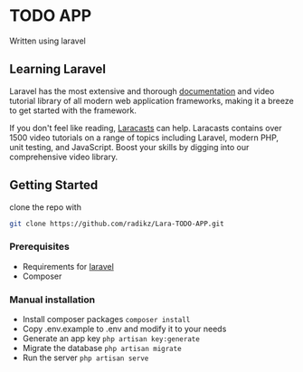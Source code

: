 # TODO APP
Written using laravel

## Learning Laravel

Laravel has the most extensive and thorough [documentation](https://laravel.com/docs) and video tutorial library of all modern web application frameworks, making it a breeze to get started with the framework.

If you don't feel like reading, [Laracasts](https://laracasts.com) can help. Laracasts contains over 1500 video tutorials on a range of topics including Laravel, modern PHP, unit testing, and JavaScript. Boost your skills by digging into our comprehensive video library.

## Getting Started
clone the repo with

```bash
git clone https://github.com/radikz/Lara-TODO-APP.git
```
### Prerequisites

-   Requirements for [laravel](https://laravel.com/docs)
-   Composer

### Manual installation

-   Install composer packages `composer install`
-   Copy .env.example to .env and modify it to your needs
-   Generate an app key `php artisan key:generate`
-   Migrate the database `php artisan migrate`
-   Run the server `php artisan serve`
